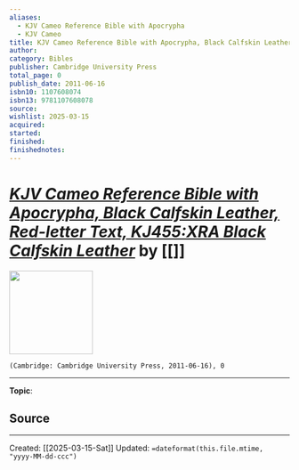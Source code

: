 ```yaml
---
aliases:
  - KJV Cameo Reference Bible with Apocrypha
  - KJV Cameo
title: KJV Cameo Reference Bible with Apocrypha, Black Calfskin Leather, Red-letter Text, KJ455:XRA Black Calfskin Leather
author: 
category: Bibles
publisher: Cambridge University Press
total_page: 0
publish_date: 2011-06-16
isbn10: 1107608074
isbn13: 9781107608078
source: 
wishlist: 2025-03-15
acquired: 
started: 
finished: 
finishednotes:
---
```

# *[KJV Cameo Reference Bible with Apocrypha, Black Calfskin Leather, Red-letter Text, KJ455:XRA Black Calfskin Leather]()* by [[]]

<img src="http://books.google.com/books/content?id=GzaVuAAACAAJ&printsec=frontcover&img=1&zoom=1&source=gbs_api" width=150>

`(Cambridge: Cambridge University Press, 2011-06-16), 0`



--- 
**Topic**: 

**Source**
- 
 ---
Created: [[2025-03-15-Sat]]
Updated: `=dateformat(this.file.mtime, "yyyy-MM-dd-ccc")`